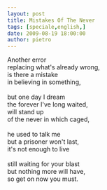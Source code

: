 ```yaml
---
layout: post
title: Mistakes Of The Never
tags: [speciale,english,]
date: 2009-08-19 18:00:00
author: pietro
---
```

Another error<br/>replacing what's already wrong,<br/>is there a mistake<br/>in believing in something,<br/><br/>but one day I dream<br/>the forever I've long waited,<br/>will stand up<br/>of the never in which caged,<br/><br/>he used to talk me<br/>but a prisoner won't last,<br/>it's not enough to live<br/><br/>still waiting for your blast<br/>but nothing more will have,<br/>so get on now you must.
